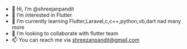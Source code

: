 - 👋 Hi, I’m @shreejanpandit
- 👀 I’m interested in Flutter
- 🌱 I’m currently learning Flutter,Laravel,c,c++,python,vb,dart nad many more
- 💞️ I’m looking to collaborate with flutter team
- 📫 You can reach me via shreezanpandit@gmail.com

<!---
shreejanpandit/shreejanpandit is a ✨ special ✨ repository because its `README.md` (this file) appears on your GitHub profile.
You can click the Preview link to take a look at your changes.
--->
